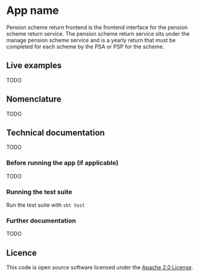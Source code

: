 # App name

Pension scheme return frontend is the frontend interface for the pension scheme return service.
The pension scheme return service sits under the manage pension scheme service and is a yearly
return that must be completed for each scheme by the PSA or PSP for the scheme.

## Live examples

TODO

## Nomenclature

TODO

## Technical documentation

TODO

### Before running the app (if applicable)

TODO

### Running the test suite

Run the test suite with `sbt test`

### Further documentation

TODO

## Licence


This code is open source software licensed under the [Apache 2.0 License]("http://www.apache.org/licenses/LICENSE-2.0.html").
